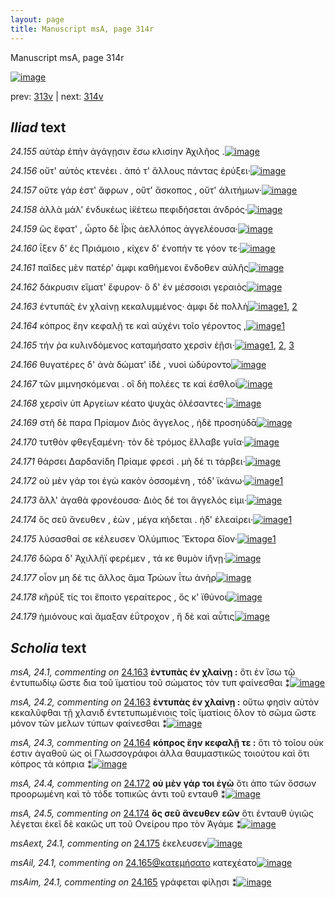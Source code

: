 ```yaml
---
layout: page
title: Manuscript msA, page 314r
---
```


Manuscript msA, page 314r

[![image](http://www.homermultitext.org/iipsrv?OBJ=IIP,1.0&FIF=/project/homer/pyramidal/deepzoom/hmt/vaimg/2017a/VA314RN_0484.tif&WID=100&CVT=JPEG)](http://www.homermultitext.org/ict2/?urn=urn:cite2:hmt:vaimg.2017a:VA314RN_0484)

prev:  [313v](../313v) | next:  [314v](../314v)

## *Iliad* text

*24.155* <a id="24.155"/> αὐτὰρ ἐπὴν ἀγάγῃσιν ἔσω κλισίην Ἀχιλῆος .[![image](http://www.homermultitext.org/iipsrv?OBJ=IIP,1.0&FIF=/project/homer/pyramidal/deepzoom/hmt/vaimg/2017a/VA314RN_0484.tif&RGN=0.229,0.1862,0.42,0.0323&WID=1000&CVT=JPEG)](http://www.homermultitext.org/ict2/?urn=urn:cite2:hmt:vaimg.2017a:VA314RN_0484@0.229,0.1862,0.42,0.0323)

*24.156* <a id="24.156"/> οὔτ' αὐτὸς κτενέει . ἀπό τ' ἄλλους πάντας ἐρύξει·[![image](http://www.homermultitext.org/iipsrv?OBJ=IIP,1.0&FIF=/project/homer/pyramidal/deepzoom/hmt/vaimg/2017a/VA314RN_0484.tif&RGN=0.223,0.211,0.431,0.0263&WID=1000&CVT=JPEG)](http://www.homermultitext.org/ict2/?urn=urn:cite2:hmt:vaimg.2017a:VA314RN_0484@0.223,0.211,0.431,0.0263)

*24.157* <a id="24.157"/> οὔτε γάρ ἐστ' ἄφρων , οὔτ' ἄσκοπος , οὔτ' ἀλιτήμων·[![image](http://www.homermultitext.org/iipsrv?OBJ=IIP,1.0&FIF=/project/homer/pyramidal/deepzoom/hmt/vaimg/2017a/VA314RN_0484.tif&RGN=0.224,0.2327,0.437,0.024&WID=1000&CVT=JPEG)](http://www.homermultitext.org/ict2/?urn=urn:cite2:hmt:vaimg.2017a:VA314RN_0484@0.224,0.2327,0.437,0.024)

*24.158* <a id="24.158"/> ἀλλὰ μάλ' ἐνδυκέως ἱ̈κέτεω πεφιδήσεται ἀνδρός·[![image](http://www.homermultitext.org/iipsrv?OBJ=IIP,1.0&FIF=/project/homer/pyramidal/deepzoom/hmt/vaimg/2017a/VA314RN_0484.tif&RGN=0.219,0.2508,0.455,0.0233&WID=1000&CVT=JPEG)](http://www.homermultitext.org/ict2/?urn=urn:cite2:hmt:vaimg.2017a:VA314RN_0484@0.219,0.2508,0.455,0.0233)

*24.159* <a id="24.159"/> ὣς ἔφατ' , ὦρτο δὲ Ϊ̂ρις ἀελλόπος ἀγγελέουσα·[![image](http://www.homermultitext.org/iipsrv?OBJ=IIP,1.0&FIF=/project/homer/pyramidal/deepzoom/hmt/vaimg/2017a/VA314RN_0484.tif&RGN=0.221,0.268,0.433,0.0248&WID=1000&CVT=JPEG)](http://www.homermultitext.org/ict2/?urn=urn:cite2:hmt:vaimg.2017a:VA314RN_0484@0.221,0.268,0.433,0.0248)

*24.160* <a id="24.160"/> ΐξεν δ' ἐς Πριάμοιο , κίχεν δ' ἐνοπήν τε γόον τε·[![image](http://www.homermultitext.org/iipsrv?OBJ=IIP,1.0&FIF=/project/homer/pyramidal/deepzoom/hmt/vaimg/2017a/VA314RN_0484.tif&RGN=0.226,0.2845,0.441,0.0255&WID=1000&CVT=JPEG)](http://www.homermultitext.org/ict2/?urn=urn:cite2:hmt:vaimg.2017a:VA314RN_0484@0.226,0.2845,0.441,0.0255)

*24.161* <a id="24.161"/> παῖδες μὲν πατέρ' ἀμφι καθήμενοι ἔνδοθεν αὐλῆς[![image](http://www.homermultitext.org/iipsrv?OBJ=IIP,1.0&FIF=/project/homer/pyramidal/deepzoom/hmt/vaimg/2017a/VA314RN_0484.tif&RGN=0.223,0.3056,0.462,0.0233&WID=1000&CVT=JPEG)](http://www.homermultitext.org/ict2/?urn=urn:cite2:hmt:vaimg.2017a:VA314RN_0484@0.223,0.3056,0.462,0.0233)

*24.162* <a id="24.162"/> δάκρυσιν εἵματ' ἔφυρον· ὃ δ' ἐν μέσσοισι γεραιὸς[![image](http://www.homermultitext.org/iipsrv?OBJ=IIP,1.0&FIF=/project/homer/pyramidal/deepzoom/hmt/vaimg/2017a/VA314RN_0484.tif&RGN=0.221,0.3228,0.458,0.0255&WID=1000&CVT=JPEG)](http://www.homermultitext.org/ict2/?urn=urn:cite2:hmt:vaimg.2017a:VA314RN_0484@0.221,0.3228,0.458,0.0255)

*24.163* <a id="24.163"/> ἐντυπά̆ς ἐν χλαίνῃ κεκαλυμμένος· ἀμφι δὲ πολλὴ[![image](http://www.homermultitext.org/iipsrv?OBJ=IIP,1.0&FIF=/project/homer/pyramidal/deepzoom/hmt/vaimg/2017a/VA314RN_0484.tif&RGN=0.219,0.3431,0.472,0.0248&WID=1000&CVT=JPEG)](http://www.homermultitext.org/ict2/?urn=urn:cite2:hmt:vaimg.2017a:VA314RN_0484@0.219,0.3431,0.472,0.0248)[1](#msA_24.1), [2](#msA_24.2)

*24.164* <a id="24.164"/> κόπρος ἔην κεφαλῇ τε καὶ αὐχένι τοῖο γέροντος ,[![image](http://www.homermultitext.org/iipsrv?OBJ=IIP,1.0&FIF=/project/homer/pyramidal/deepzoom/hmt/vaimg/2017a/VA314RN_0484.tif&RGN=0.221,0.3626,0.468,0.027&WID=1000&CVT=JPEG)](http://www.homermultitext.org/ict2/?urn=urn:cite2:hmt:vaimg.2017a:VA314RN_0484@0.221,0.3626,0.468,0.027)[1](#msA_24.3)

*24.165* <a id="24.165"/> τήν ῥα κυλινδόμενος καταμήσατο χερσὶν ἑῇσι·[![image](http://www.homermultitext.org/iipsrv?OBJ=IIP,1.0&FIF=/project/homer/pyramidal/deepzoom/hmt/vaimg/2017a/VA314RN_0484.tif&RGN=0.221,0.3829,0.461,0.0203&WID=1000&CVT=JPEG)](http://www.homermultitext.org/ict2/?urn=urn:cite2:hmt:vaimg.2017a:VA314RN_0484@0.221,0.3829,0.461,0.0203)[1](#msAim_24.X1), [2](#msAim_24.1), [3](#msAil_24.1)

*24.166* <a id="24.166"/> θυγατέρες δ' ἀνὰ δώματ' ἰ̈δὲ , νυοὶ ὠδύροντο[![image](http://www.homermultitext.org/iipsrv?OBJ=IIP,1.0&FIF=/project/homer/pyramidal/deepzoom/hmt/vaimg/2017a/VA314RN_0484.tif&RGN=0.222,0.4002,0.421,0.027&WID=1000&CVT=JPEG)](http://www.homermultitext.org/ict2/?urn=urn:cite2:hmt:vaimg.2017a:VA314RN_0484@0.222,0.4002,0.421,0.027)

*24.167* <a id="24.167"/> τῶν μιμνησκόμεναι . οἳ δὴ πολέες τε καὶ ἐσθλοὶ[![image](http://www.homermultitext.org/iipsrv?OBJ=IIP,1.0&FIF=/project/homer/pyramidal/deepzoom/hmt/vaimg/2017a/VA314RN_0484.tif&RGN=0.22,0.4204,0.442,0.0255&WID=1000&CVT=JPEG)](http://www.homermultitext.org/ict2/?urn=urn:cite2:hmt:vaimg.2017a:VA314RN_0484@0.22,0.4204,0.442,0.0255)

*24.168* <a id="24.168"/> χερσὶν ὑπ Αργείων κέατο ψυχὰς ὀλέσαντες·[![image](http://www.homermultitext.org/iipsrv?OBJ=IIP,1.0&FIF=/project/homer/pyramidal/deepzoom/hmt/vaimg/2017a/VA314RN_0484.tif&RGN=0.219,0.4414,0.428,0.0248&WID=1000&CVT=JPEG)](http://www.homermultitext.org/ict2/?urn=urn:cite2:hmt:vaimg.2017a:VA314RN_0484@0.219,0.4414,0.428,0.0248)

*24.169* <a id="24.169"/> στῆ δὲ παρα Πρίαμον Διὸς ἄγγελος , ἠδὲ προσηύδᾱ[![image](http://www.homermultitext.org/iipsrv?OBJ=IIP,1.0&FIF=/project/homer/pyramidal/deepzoom/hmt/vaimg/2017a/VA314RN_0484.tif&RGN=0.227,0.4602,0.444,0.0225&WID=1000&CVT=JPEG)](http://www.homermultitext.org/ict2/?urn=urn:cite2:hmt:vaimg.2017a:VA314RN_0484@0.227,0.4602,0.444,0.0225)

*24.170* <a id="24.170"/> τυτθὸν φθεγξαμένη· τὸν δὲ τρόμος ἔλλαβε γυῖα·[![image](http://www.homermultitext.org/iipsrv?OBJ=IIP,1.0&FIF=/project/homer/pyramidal/deepzoom/hmt/vaimg/2017a/VA314RN_0484.tif&RGN=0.22,0.4797,0.454,0.0233&WID=1000&CVT=JPEG)](http://www.homermultitext.org/ict2/?urn=urn:cite2:hmt:vaimg.2017a:VA314RN_0484@0.22,0.4797,0.454,0.0233)

*24.171* <a id="24.171"/> θάρσει Δαρδανίδη Πρίαμε φρεσὶ . μὴ δέ τι τάρβει·[![image](http://www.homermultitext.org/iipsrv?OBJ=IIP,1.0&FIF=/project/homer/pyramidal/deepzoom/hmt/vaimg/2017a/VA314RN_0484.tif&RGN=0.221,0.5,0.45,0.024&WID=1000&CVT=JPEG)](http://www.homermultitext.org/ict2/?urn=urn:cite2:hmt:vaimg.2017a:VA314RN_0484@0.221,0.5,0.45,0.024)

*24.172* <a id="24.172"/> οὐ μὲν γάρ τοι ἐγὼ κακὸν ὀσσομένη , τόδ' ϊκάνω·[![image](http://www.homermultitext.org/iipsrv?OBJ=IIP,1.0&FIF=/project/homer/pyramidal/deepzoom/hmt/vaimg/2017a/VA314RN_0484.tif&RGN=0.226,0.5165,0.431,0.0285&WID=1000&CVT=JPEG)](http://www.homermultitext.org/ict2/?urn=urn:cite2:hmt:vaimg.2017a:VA314RN_0484@0.226,0.5165,0.431,0.0285)[1](#msA_24.4)

*24.173* <a id="24.173"/> ἂλλ' ἀγαθὰ φρονέουσα· Διὸς δέ τοι ἄγγελός εἰμι·[![image](http://www.homermultitext.org/iipsrv?OBJ=IIP,1.0&FIF=/project/homer/pyramidal/deepzoom/hmt/vaimg/2017a/VA314RN_0484.tif&RGN=0.219,0.533,0.421,0.0285&WID=1000&CVT=JPEG)](http://www.homermultitext.org/ict2/?urn=urn:cite2:hmt:vaimg.2017a:VA314RN_0484@0.219,0.533,0.421,0.0285)

*24.174* <a id="24.174"/> ὃς σεῦ ἄνευθεν , ἐὼν , μέγα κήδεται . ἠδ' ἐλεαίρει·[![image](http://www.homermultitext.org/iipsrv?OBJ=IIP,1.0&FIF=/project/homer/pyramidal/deepzoom/hmt/vaimg/2017a/VA314RN_0484.tif&RGN=0.219,0.5541,0.438,0.0285&WID=1000&CVT=JPEG)](http://www.homermultitext.org/ict2/?urn=urn:cite2:hmt:vaimg.2017a:VA314RN_0484@0.219,0.5541,0.438,0.0285)[1](#msA_24.5)

*24.175* <a id="24.175"/> λύσασθαί σε κέλευσεν Ὀλύμπιος Ἕκτορα δῖον·[![image](http://www.homermultitext.org/iipsrv?OBJ=IIP,1.0&FIF=/project/homer/pyramidal/deepzoom/hmt/vaimg/2017a/VA314RN_0484.tif&RGN=0.211,0.5743,0.438,0.027&WID=1000&CVT=JPEG)](http://www.homermultitext.org/ict2/?urn=urn:cite2:hmt:vaimg.2017a:VA314RN_0484@0.211,0.5743,0.438,0.027)[1](#msAext_24.1)

*24.176* <a id="24.176"/> δῶρα δ' Ἀχιλλῆϊ φερέμεν , τά κε θυμὸν ἰ̈ήνῃ·[![image](http://www.homermultitext.org/iipsrv?OBJ=IIP,1.0&FIF=/project/homer/pyramidal/deepzoom/hmt/vaimg/2017a/VA314RN_0484.tif&RGN=0.223,0.5923,0.438,0.0248&WID=1000&CVT=JPEG)](http://www.homermultitext.org/ict2/?urn=urn:cite2:hmt:vaimg.2017a:VA314RN_0484@0.223,0.5923,0.438,0.0248)

*24.177* <a id="24.177"/> οἶον μη δέ τις ἄλλος ἅμα Τρώων ΐτω ἀνὴρ[![image](http://www.homermultitext.org/iipsrv?OBJ=IIP,1.0&FIF=/project/homer/pyramidal/deepzoom/hmt/vaimg/2017a/VA314RN_0484.tif&RGN=0.218,0.6089,0.39,0.0278&WID=1000&CVT=JPEG)](http://www.homermultitext.org/ict2/?urn=urn:cite2:hmt:vaimg.2017a:VA314RN_0484@0.218,0.6089,0.39,0.0278)

*24.178* <a id="24.178"/> κῆρύξ τίς τοι ἕποιτο γεραίτερος , ὅς κ' ϊθύνοι[![image](http://www.homermultitext.org/iipsrv?OBJ=IIP,1.0&FIF=/project/homer/pyramidal/deepzoom/hmt/vaimg/2017a/VA314RN_0484.tif&RGN=0.224,0.6291,0.428,0.0278&WID=1000&CVT=JPEG)](http://www.homermultitext.org/ict2/?urn=urn:cite2:hmt:vaimg.2017a:VA314RN_0484@0.224,0.6291,0.428,0.0278)

*24.179* <a id="24.179"/> ἡμιόνους καὶ ἄμαξαν ἐΰτροχον , ἥ δὲ καὶ αὖτις[![image](http://www.homermultitext.org/iipsrv?OBJ=IIP,1.0&FIF=/project/homer/pyramidal/deepzoom/hmt/vaimg/2017a/VA314RN_0484.tif&RGN=0.221,0.6471,0.428,0.0315&WID=1000&CVT=JPEG)](http://www.homermultitext.org/ict2/?urn=urn:cite2:hmt:vaimg.2017a:VA314RN_0484@0.221,0.6471,0.428,0.0315)

## *Scholia* text

*msA, 24.1, commenting on* [24.163](#24.163)  <a id="msA_24.1"/> **ἐντυπὰς ἐν χλαίνῃ :** ὅτι ἐν ἴσω τῷ ἐντυπωδίῳ ὥστε δια τοῦ ϊματίου τοῦ σώματος τὸν τυπ φαίνεσθαι ⁑[![image](http://www.homermultitext.org/iipsrv?OBJ=IIP,1.0&FIF=/project/homer/pyramidal/deepzoom/hmt/vaimg/2017a/VA314RN_0484.tif&RGN=0.694,0.3438,0.145,0.0631&WID=1000&CVT=JPEG)](http://www.homermultitext.org/ict2/?urn=urn:cite2:hmt:vaimg.2017a:VA314RN_0484@0.694,0.3438,0.145,0.0631)

*msA, 24.2, commenting on* [24.163](#24.163)  <a id="msA_24.2"/> **ἐντυπὰς ἐν χλαίνῃ :** οὕτω φησὶν αὐτὸν κεκαλῦφθαι τῇ χλανιδ ἐντετυπωμένιοις τοῖς ϊματίοις ὅλον τὸ σῶμα ὥστε μόνον τῶν μελων τύπων φαίνεσθαι ⁑[![image](http://www.homermultitext.org/iipsrv?OBJ=IIP,1.0&FIF=/project/homer/pyramidal/deepzoom/hmt/vaimg/2017a/VA314RN_0484.tif&RGN=0.681,0.4017,0.168,0.0901&WID=1000&CVT=JPEG)](http://www.homermultitext.org/ict2/?urn=urn:cite2:hmt:vaimg.2017a:VA314RN_0484@0.681,0.4017,0.168,0.0901)

*msA, 24.3, commenting on* [24.164](#24.164)  <a id="msA_24.3"/> **κόπρος ἔην κεφαλῇ τε :** ὅτι τὸ τοῖου οὐκ έστιν ἀγαθοῦ ὡς οἱ Γλωσσογράφοι ἀλλα θαυμαστικῶς τοιούτου καὶ ὅτι κόπρος τὰ κόπρια ⁑[![image](http://www.homermultitext.org/iipsrv?OBJ=IIP,1.0&FIF=/project/homer/pyramidal/deepzoom/hmt/vaimg/2017a/VA314RN_0484.tif&RGN=0.675,0.4827,0.168,0.0676&WID=1000&CVT=JPEG)](http://www.homermultitext.org/ict2/?urn=urn:cite2:hmt:vaimg.2017a:VA314RN_0484@0.675,0.4827,0.168,0.0676)

*msA, 24.4, commenting on* [24.172](#24.172)  <a id="msA_24.4"/> **οὐ μὲν γάρ τοι ἐγὼ** ὅτι ἀπο τῶν ὄσσων προορωμένη καὶ τὸ τόδε τοπικῶς ἀντι τοῦ ενταυθ ⁑[![image](http://www.homermultitext.org/iipsrv?OBJ=IIP,1.0&FIF=/project/homer/pyramidal/deepzoom/hmt/vaimg/2017a/VA314RN_0484.tif&RGN=0.675,0.5495,0.186,0.045&WID=1000&CVT=JPEG)](http://www.homermultitext.org/ict2/?urn=urn:cite2:hmt:vaimg.2017a:VA314RN_0484@0.675,0.5495,0.186,0.045)

*msA, 24.5, commenting on* [24.174](#24.174)  <a id="msA_24.5"/> **ὃς σεῦ ἄνευθεν εῶν** ὅτι ἐνταυθ ὑγιῶς λέγεται ἐκεῖ δὲ κακῶς υπ τοῦ Ονείρου προ τὸν Ἀγάμε ⁑[![image](http://www.homermultitext.org/iipsrv?OBJ=IIP,1.0&FIF=/project/homer/pyramidal/deepzoom/hmt/vaimg/2017a/VA314RN_0484.tif&RGN=0.665,0.5916,0.195,0.0465&WID=1000&CVT=JPEG)](http://www.homermultitext.org/ict2/?urn=urn:cite2:hmt:vaimg.2017a:VA314RN_0484@0.665,0.5916,0.195,0.0465)

*msAext, 24.1, commenting on* [24.175](#24.175)  <a id="msAext_24.1"/> ἐκελευσεν[![image](http://www.homermultitext.org/iipsrv?OBJ=IIP,1.0&FIF=/project/homer/pyramidal/deepzoom/hmt/vaimg/2017a/VA314RN_0484.tif&RGN=0.89,0.5736,0.051,0.0218&WID=1000&CVT=JPEG)](http://www.homermultitext.org/ict2/?urn=urn:cite2:hmt:vaimg.2017a:VA314RN_0484@0.89,0.5736,0.051,0.0218)

*msAil, 24.1, commenting on* [24.165@κατεμήσατο](#24.165@κατεμήσατο)  <a id="msAil_24.1"/> κατεχέατο[![image](http://www.homermultitext.org/iipsrv?OBJ=IIP,1.0&FIF=/project/homer/pyramidal/deepzoom/hmt/vaimg/2017a/VA314RN_0484.tif&RGN=0.438,0.3799,0.055,0.0098&WID=1000&CVT=JPEG)](http://www.homermultitext.org/ict2/?urn=urn:cite2:hmt:vaimg.2017a:VA314RN_0484@0.438,0.3799,0.055,0.0098)

*msAim, 24.1, commenting on* [24.165](#24.165)  <a id="msAim_24.1"/> γράφεται φίλῃσι ⁑[![image](http://www.homermultitext.org/iipsrv?OBJ=IIP,1.0&FIF=/project/homer/pyramidal/deepzoom/hmt/vaimg/2017a/VA314RN_0484.tif&RGN=0.663,0.3776,0.036,0.0285&WID=1000&CVT=JPEG)](http://www.homermultitext.org/ict2/?urn=urn:cite2:hmt:vaimg.2017a:VA314RN_0484@0.663,0.3776,0.036,0.0285)